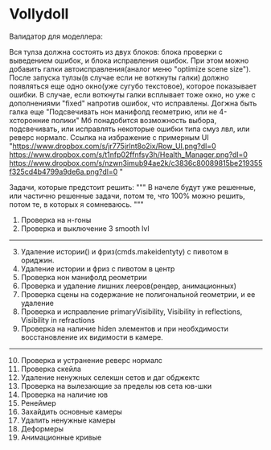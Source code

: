 # Vollydoll
Валидатор для моделлера:

Вся тулза должна состоять из двух блоков: блока проверки с выведением ошибок, и блока исправления ошибок.
При этом можно добавить галки автоисправления(аналог меню "optimize scene size").
После запуска тулзы(в случае если не воткнуты галки) должно появляться еще одно окно(уже сугубо текстовое), которое показывает ошибки.
В случае, если воткнуты галки всплывает тоже окно, но уже с дополнениями "fixed" напротив ошибок, что исправлены.
Догжна быть галка еще "Подсвечивать нон манифолд геометрию, или не 4-хсторонние полики"
Мб понадобится возможность выбора, подсвечивать, или исправлять некоторые ошибки типа смуз лвл, или реверс нормалс.
Ссылка на избражение с примерным UI "https://www.dropbox.com/s/jr775jrlnt8o2ix/Row_UI.png?dl=0
https://www.dropbox.com/s/t1nfp02ffnfsy3h/Health_Manager.png?dl=0
https://www.dropbox.com/s/nzwn3imub94ae2k/c3836c80089815be219355f325cd4b4799a9de6a.png?dl=0 "

Задачи, которые предстоит решить:
"""
В начеле будут уже решенные, или частично решенные задачи, потом те, что 100% можно решить, потом те, в которых я сомневаюсь.
""" 

1. Проверка на н-гоны
2. Проверка и выключение 3 smooth lvl
_________________________________________________________________

3. Удаление истории() и фриз(cmds.makeidentyty) с пивотом в ориджин.
4. Удаление истории и фриз с пивотом в центр
5. Проверка нон манифолд реометрии
6. Проверка и удаление лишних лееров(рендер, анимационных)
7. Проверка сцены на содержание не полигональной геометрии, и ее удаление
8. Проверка и исправление primaryVisibility, Visibility in reflections, Visibility in refractions
9. Проверка на наличие hiden элементов и при необхдимости восстановление их видимости в камере.
_________________________________________________________________

10. Проверка и устранение реверс нормалс
11. Проверка скейла
12. Удаление ненужных селекшн сетов и даг обджектс
13. Проверка на вылезающие за пределы юв сета юв-шки
14. Проверка на наличие юв
15. Ренеймер
16. Захайдить основные камеры
17. Удалить ненужные камеры
18. Деформеры
19. Анимационные кривые
